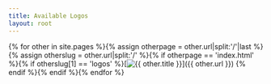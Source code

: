```yaml
---
title: Available Logos
layout: root
---
```

{% for other in site.pages %}{% assign otherpage = other.url|split:'/'|last %}{% assign otherslug = other.url|split:'/' %}{% if otherpage  == 'index.html' %}{% if otherslug[1] == 'logos' %}[![{{ other.title }}](/logos/{{otherslug[2]}}/{{otherslug[2]}}-120x60.png)]({{ other.url }})
{% endif %}{% endif %}{% endfor %}

